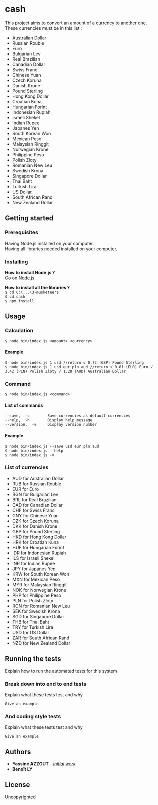 # cash

This project aims to convert an amount of a currency to another one.    
These currencies must be in this list :    
- Australian Dollar
- Russian Rouble
- Euro
- Bulgarian Lev
- Real Brazilian
- Canadian Dollar
- Swiss Franc
- Chinese Yuan
- Czech Koruna
- Danish Krone
- Pound Sterling
- Hong Kong Dollar
- Croatian Kuna
- Hungarian Forint
- Indonesian Rupiah
- Israeli Shekel
- Indian Rupee
- Japanes Yen
- South Korean Won
- Mexican Peso
- Malaysian Ringgit
- Norwegian Krone
- Philippine Peso
- Polish Zloty
- Romanian New Leu
- Swedish Krona
- Singapore Dollar
- Thai Baht
- Turkish Lira
- US Dollar
- South African Rand
- New Zealand Dollar

## Getting started

### Prerequisites

Having Node.js installed on your computer.    
Having all libraries needed installed on your computer.    

### Installing

**How to install Node.js ?**    
Go on [Node.js](http://nodejs.org/)    

**How to install all the libraries ?**       
`$ cd C:\...\3-musketeers`    
`$ cd cash`    
`$ npm install`    

## Usage 

### Calculation

`$ node bin/index.js <amount> <currency>`   

#### Example 
```
$ node bin/index.js 1 usd //return √ 0.72 (GBP) Pound Sterling
$ node bin/index.js 1 usd eur pln aud //return √ 0.81 (EUR) Euro √ 3.42 (PLN) Polish Zloty √ 1.28 (AUD) Australian Dollar
```

### Command 

`$ node bin/index.js <command>`   

#### List of commands 
```
--save,  -s        Save currencies as default currencies
--help,  -h        Display help message
--version,  -v     Display version number
```

#### Example
```
$ node bin/index.js --save usd eur pln aud
$ node bin/index.js --help
$ node bin/index.js -v
```  

### List of currencies 
- AUD for Australian Dollar
- RUB for Russian Rouble
- EUR for Euro
- BGN for Bulgarian Lev
- BRL for Real Brazilian
- CAD for Canadian Dollar
- CHF for Swiss Franc
- CNY for Chinese Yuan
- CZK for Czech Koruna
- DKK for Danish Krone
- GBP for Pound Sterling
- HKD for Hong Kong Dollar
- HRK for Croatian Kuna
- HUF for Hungarian Forint
- IDR for Indonesian Rupiah
- ILS for Israeli Shekel
- INR for Indian Rupee
- JPY for Japanes Yen
- KRW for South Korean Won
- MXN for Mexican Peso
- MYR for Malaysian Ringgit
- NOK for Norwegian Krone
- PHP for Philippine Peso
- PLN for Polish Zloty
- RON for Romanian New Leu
- SEK for Swedish Krona
- SGD for Singapore Dollar
- THB for Thai Baht
- TRY for Turkish Lira
- USD for US Dollar
- ZAR for South African Rand
- NZD for New Zealand Dollar

## Running the tests

Explain how to run the automated tests for this system

### Break down into end to end tests

Explain what these tests test and why

```
Give an example
```

### And coding style tests

Explain what these tests test and why

```
Give an example
```

## Authors

- **Yassine AZZOUT** - *[Initial work](https://github.com/92bondstreet/3-musketeers)*    
- **Benoît LY**

## License

[Uncopyrighted](http://zenhabits.net/uncopyright/)
